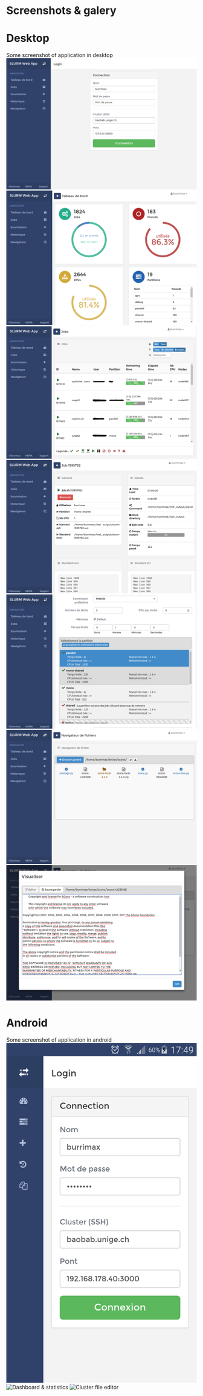 # Screenshots & galery

# Desktop
Some screenshot of application in desktop
![Login](/docs/images/screenshots/desktop/0_login.png)
![Dashboard & statistics](/docs/images/screenshots/desktop/1_dashboard.png)
![Jobs list](/docs/images/screenshots/desktop/2_jobsList.png)
![Job detail](/docs/images/screenshots/desktop/3_detail_job.png)
![Job submission](/docs/images/screenshots/desktop/4_submission.png)
![Cluster files browser](/docs/images/screenshots/desktop/5_filesbrowser.png)
![Cluster file editor](/docs/images/screenshots/desktop/6_fileeditor.png)

# Android
Some screenshot of application in android
![Login](/docs/images/screenshots/android/0_login.png)
![Dashboard & statistics](/docs/images/screenshots/android/1_stats.png)
![Cluster file editor](/docs/images/screenshots/desktop/2_file.png)
